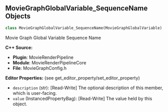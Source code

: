 ## MovieGraphGlobalVariable_SequenceName Objects

```python
class MovieGraphGlobalVariable_SequenceName(MovieGraphGlobalVariable)
```

Movie Graph Global Variable Sequence Name

**C++ Source:**

- **Plugin**: MovieRenderPipeline
- **Module**: MovieRenderPipelineCore
- **File**: MovieGraphConfig.h

**Editor Properties:** (see get_editor_property/set_editor_property)

- ``description`` (str):  [Read-Write] The optional description of this member, which is user-facing.
- ``value`` (InstancedPropertyBag):  [Read-Write] The value held by this object.

<a id="unreal.MovieGraphGlobalVariable_FrameNumber"></a>